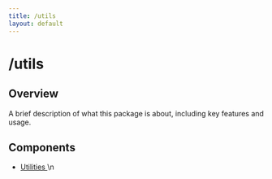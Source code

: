 ```yaml
---
title: /utils
layout: default
---
```


# /utils

## Overview
A brief description of what this package is about, including key features and usage.

## Components
- [Utilities](/utils/index)\n

